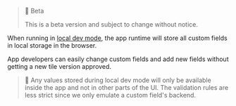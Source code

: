 > 🚧 Beta
> 
> This is a beta version and subject to change without notice.

When running in [local dev mode](getting-started#5-run-the-tile), the app runtime will store all custom fields in local storage in the browser.

App developers can easily change custom fields and add new fields without getting a new tile version approved.

> 📌 Any values stored during local dev mode will only be available inside the app and not in other parts of the UI. The validation rules are less strict since we only emulate a custom field's backend.
